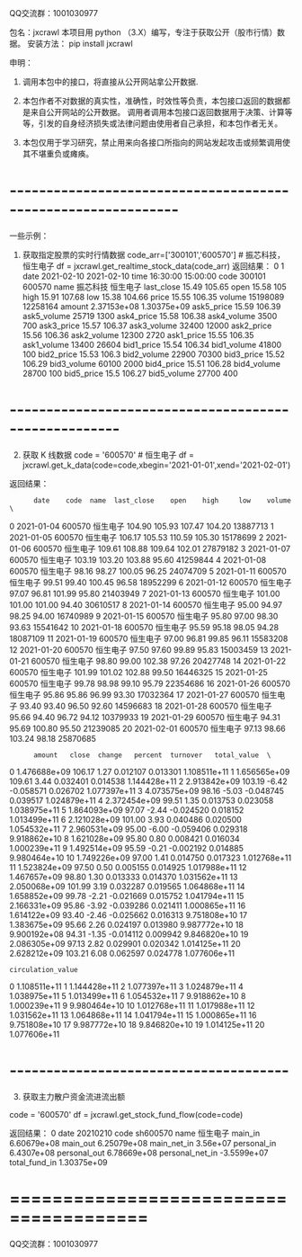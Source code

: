 QQ交流群：1001030977 

包名：jxcrawl
本项目用 python （3.X）编写，专注于获取公开（股市行情）数据。
安装方法： 
pip install jxcrawl

申明：
1. 调用本包中的接口，将直接从公开网站拿公开数据.

2. 本包作者不对数据的真实性，准确性，时效性等负责，本包接口返回的数据都是来自公开网站的公开数据。
	调用者调用本包接口返回数据用于决策、计算等等，引发的自身经济损失或法律问题由使用者自己承担，和本包作者无关。

3. 本包仅用于学习研究，禁止用来向各接口所指向的网站发起攻击或频繁调用使其不堪重负或瘫痪。

# -------------------------------------------------------------
一些示例：

1. 获取指定股票的实时行情数据
code_arr=['300101','600570']      # 振芯科技，恒生电子
df = jxcrawl.get_realtime_stock_data(code_arr)
返回结果：
                       0            1
date          2021-02-10   2021-02-10
time            16:30:00     15:00:00
code              300101       600570
name                振芯科技         恒生电子
last_close         15.49       105.65
open               15.58          105
high               15.91       107.68
low                15.38       104.66
price              15.55       106.35
volume          15198089     12258164
amount       2.37153e+08  1.30375e+09
ask5_price         15.59       106.39
ask5_volume        25719         1300
ask4_price         15.58       106.38
ask4_volume         3500          700
ask3_price         15.57       106.37
ask3_volume        32400        12000
ask2_price         15.56       106.36
ask2_volume        12300         2720
ask1_price         15.55       106.35
ask1_volume        13400        26604
bid1_price         15.54       106.34
bid1_volume        41800          100
bid2_price         15.53        106.3
bid2_volume        22900        70300
bid3_price         15.52       106.29
bid3_volume        60100         2000
bid4_price         15.51       106.28
bid4_volume        28700          100
bid5_price          15.5       106.27
bid5_volume        27700          400




# -----------------------------------------------------
2. 获取 K 线数据
code = '600570'     # 恒生电子
df = jxcrawl.get_k_data(code=code,xbegin='2021-01-01',xend='2021-02-01')

返回结果：

          date    code  name  last_close    open    high     low    volume  \
0   2021-01-04  600570  恒生电子      104.90  105.93  107.47  104.20  13887713
1   2021-01-05  600570  恒生电子      106.17  105.53  110.59  105.30  15178699
2   2021-01-06  600570  恒生电子      109.61  108.88  109.64  102.01  27879182
3   2021-01-07  600570  恒生电子      103.19  103.20  103.88   95.60  41259844
4   2021-01-08  600570  恒生电子       98.16   98.27  100.05   96.25  24074709
5   2021-01-11  600570  恒生电子       99.51   99.40  100.45   96.58  18952299
6   2021-01-12  600570  恒生电子       97.07   96.81  101.99   95.80  21403949
7   2021-01-13  600570  恒生电子      101.00  101.00  101.00   94.40  30610517
8   2021-01-14  600570  恒生电子       95.00   94.97   98.25   94.00  16740989
9   2021-01-15  600570  恒生电子       95.80   97.00   98.30   93.63  15541642
10  2021-01-18  600570  恒生电子       95.59   95.18   98.05   94.28  18087109
11  2021-01-19  600570  恒生电子       97.00   96.81   99.85   96.11  15583208
12  2021-01-20  600570  恒生电子       97.50   97.60   99.89   95.83  15003459
13  2021-01-21  600570  恒生电子       98.80   99.00  102.38   97.26  20427748
14  2021-01-22  600570  恒生电子      101.99  101.02  102.88   99.50  16446325
15  2021-01-25  600570  恒生电子       99.78   98.98   99.10   95.79  22354686
16  2021-01-26  600570  恒生电子       95.86   95.86   96.99   93.30  17032364
17  2021-01-27  600570  恒生电子       93.40   93.40   96.50   92.60  14596683
18  2021-01-28  600570  恒生电子       95.66   94.40   96.72   94.12  10379933
19  2021-01-29  600570  恒生电子       94.31   95.69  100.80   95.50  21239085
20  2021-02-01  600570  恒生电子       97.13   98.66  103.24   98.18  25870685

          amount   close  change   percent  turnover   total_value  \
0   1.476688e+09  106.17    1.27  0.012107  0.013301  1.108511e+11
1   1.656565e+09  109.61    3.44  0.032401  0.014538  1.144428e+11
2   2.913842e+09  103.19   -6.42 -0.058571  0.026702  1.077397e+11
3   4.073575e+09   98.16   -5.03 -0.048745  0.039517  1.024879e+11
4   2.372454e+09   99.51    1.35  0.013753  0.023058  1.038975e+11
5   1.864093e+09   97.07   -2.44 -0.024520  0.018152  1.013499e+11
6   2.121028e+09  101.00    3.93  0.040486  0.020500  1.054532e+11
7   2.960531e+09   95.00   -6.00 -0.059406  0.029318  9.918862e+10
8   1.621028e+09   95.80    0.80  0.008421  0.016034  1.000239e+11
9   1.492514e+09   95.59   -0.21 -0.002192  0.014885  9.980464e+10
10  1.749226e+09   97.00    1.41  0.014750  0.017323  1.012768e+11
11  1.523824e+09   97.50    0.50  0.005155  0.014925  1.017988e+11
12  1.467657e+09   98.80    1.30  0.013333  0.014370  1.031562e+11
13  2.050068e+09  101.99    3.19  0.032287  0.019565  1.064868e+11
14  1.658852e+09   99.78   -2.21 -0.021669  0.015752  1.041794e+11
15  2.166331e+09   95.86   -3.92 -0.039286  0.021411  1.000865e+11
16  1.614122e+09   93.40   -2.46 -0.025662  0.016313  9.751808e+10
17  1.383675e+09   95.66    2.26  0.024197  0.013980  9.987772e+10
18  9.900192e+08   94.31   -1.35 -0.014112  0.009942  9.846820e+10
19  2.086305e+09   97.13    2.82  0.029901  0.020342  1.014125e+11
20  2.628212e+09  103.21    6.08  0.062597  0.024778  1.077606e+11

    circulation_value
0        1.108511e+11
1        1.144428e+11
2        1.077397e+11
3        1.024879e+11
4        1.038975e+11
5        1.013499e+11
6        1.054532e+11
7        9.918862e+10
8        1.000239e+11
9        9.980464e+10
10       1.012768e+11
11       1.017988e+11
12       1.031562e+11
13       1.064868e+11
14       1.041794e+11
15       1.000865e+11
16       9.751808e+10
17       9.987772e+10
18       9.846820e+10
19       1.014125e+11
20       1.077606e+11


# --------------------------------------
3. 获取主力散户资金流进流出额

code = '600570'
df = jxcrawl.get_stock_fund_flow(code=code)

返回结果：
                           0
date                20210210
code                sh600570
name                    恒生电子
main_in          6.60679e+08
main_out         6.25079e+08
main_net_in         3.56e+07
personal_in       6.4307e+08
personal_out     6.78669e+08
personal_net_in  -3.5599e+07
total_fund_in    1.30375e+09

# =======================================
QQ交流群：1001030977
